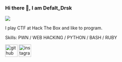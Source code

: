 ### Hi there 👋, I am Defalt_Drsk
![](https://38.media.tumblr.com/f49495f7c8788730547a4ba448aec0d9/tumblr_n6ymahc7dp1qlrh5po2_500.gif)

I play CTF at Hack The Box and like to program.

Skills: PWN / WEB HACKING / PYTHON / BASH / RUBY

[<img src='https://cdn.jsdelivr.net/npm/simple-icons@3.0.1/icons/github.svg' alt='github' height='40'>](https://github.com/DefaltDrsk) [<img src='https://cdn.jsdelivr.net/npm/simple-icons@3.0.1/icons/instagram.svg' alt='instagram' height='40'>](https://www.instagram.com/defalt_markowickz/)  
